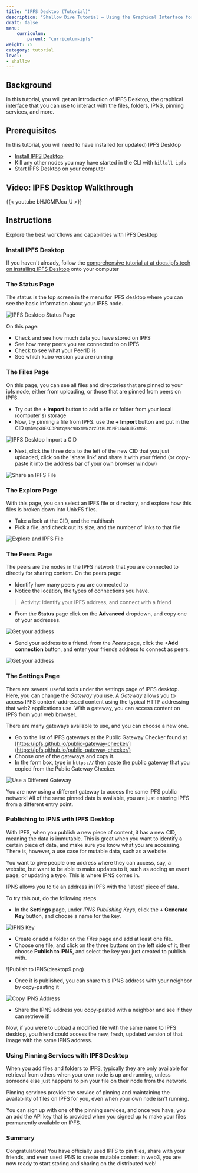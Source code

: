 ```yaml
---
title: "IPFS Desktop (Tutorial)"
description: "Shallow Dive Tutorial – Using the Graphical Interface for IPFS"
draft: false
menu:
    curriculum:
        parent: "curriculum-ipfs"
weight: 75
category: tutorial
level:
- shallow
---
```


## Background
In this tutorial, you will get an introduction of IPFS Desktop, the graphical interface that you can use to interact with the files, folders, IPNS, pinning services, and more.

## Prerequisites
In this tutorial, you will need to have installed (or updated) IPFS Desktop
* [Install IPFS Desktop](https://docs.ipfs.tech/install/ipfs-desktop/)
* Kill any other nodes you may have started in the CLI with `killall ipfs`
* Start IPFS Desktop on your computer

## Video: IPFS Desktop Walkthrough
{{< youtube bHJGMPJcu_U >}}

## Instructions
Explore the best workflows and capabilities with IPFS Desktop

### Install IPFS Desktop
If you haven't already, follow the [comprehensive tutorial at at docs.ipfs.tech on installing IPFS Desktop](https://docs.ipfs.tech/install/ipfs-desktop/) onto your computer

### The Status Page

The status is the top screen in the menu for IPFS desktop where you can see the basic information about your IPFS node.

![IPFS Desktop Status Page](desktop1.png)

On this page:

* Check and see how much data you have stored on IPFS
* See how many peers you are connected to on IPFS
* Check to see what your PeerID is
* See which kubo version you are running

### The Files Page
On this page, you can see all files and directories that are pinned to your ipfs node, either from uploading, or those that are pinned from peers on IPFS.

* Try out the **+ Import** button to add a file or folder from your local (computer's) storage
* Now, try pinning a file from IPFS. use the **+ Import** button and put in the CID `QmbWqxBEKC3P8tqsKc98xmWNzrzDtRLMiMPL8wBuTGsMnR`

![IPFS Desktop Import a CID](desktop2.png)

* Next, click the three dots to the left of the new CID that you just uploaded, click on the 'share link' and share it with your friend (or copy-paste it into the address bar of your own browser window)

![Share an IPFS File](desktop3.png)

### The Explore Page
With this page, you can select an IPFS file or directory, and explore how this files is broken down into UnixFS files.
* Take a look at the CID, and the multihash
* Pick a file, and check out its size, and the number of links to that file


![Explore and IPFS File](desktop4.png)

### The Peers Page
The peers are the nodes in the IPFS network that you are connected to directly for sharing content. On the peers page:
* Identify how many peers you are connected to
* Notice the location, the types of connections you have.

> Activity: Identify your IPFS address, and connect with a friend

* From the **Status** page click on the **Advanced** dropdown, and copy one of your addresses.

![Get your address](desktop5.png)

* Send your address to a friend. from the _Peers_ page, click the **+Add connection** button, and enter your friends address to connect as peers.

![Get your address](desktop6.png)

### The Settings Page
There are several useful tools under the settings page of IPFS desktop. Here, you can change the _Gateway_ you use. A _Gateway_ allows you to access IPFS content-addressed content using the typical HTTP addressing that web2 applications use. With a gateway, you can access content on IPFS from your web browser.

There are many gateways available to use, and you can choose a new one.
* Go to the list of IPFS gateways at the Public Gateway Checker found at [https://ipfs.github.io/public-gateway-checker/](https://ipfs.github.io/public-gateway-checker/)
* Choose one of the gateways and copy it.
* In the form box, type in `https://` then paste the public gateway that you copied from the Public Gateway Checker.

![Use a Different Gateway](desktop7.png)

You are now using a different gateway to access the same IPFS public network! All of the same pinned data is available, you are just entering IPFS from a different entry point.

### Publishing to IPNS with IPFS Desktop
With IPFS, when you publish a new piece of content, it has a new CID, meaning the data is immutable. This is great when you want to identify a certain piece of data, and make sure you know what you are accessing. There is, however, a use case for mutable data, such as a website.

You want to give people one address where they can access, say, a website, but want to be able to make updates to it, such as adding an event page, or updating a typo. This is where IPNS comes in.

IPNS allows you to tie an address in IPFS with the 'latest' piece of data.

To try this out, do the following steps
* In the **Settings** page, under _IPNS Publishing Keys_, click the **+ Generate Key** button, and choose a name for the key.

![IPNS Key](desktop8.png)

* Create or add a folder on the _Files_ page and add at least one file.
* Choose one file, and click on the three buttons on the left side of it, then choose **Publish to IPNS**, and select the key you just created to publish with.

![Publish to IPNS(desktop9.png)

* Once it is published, you can share this IPNS address with your neighbor by copy-pasting it

![Copy IPNS Address](desktop10.png)

<!-- Example IPNS Address _(copy-paste into your browser)_:
```
https://ipfs.fleek.co/ipns/k51qzi5uqu5dkb2z7inxiyvc7owjo1wc0mpnltijeizdco3qenov3xuzpop75j
``` -->
* Share the IPNS address you copy-pasted with a neighbor and see if they can retrieve it!

Now, if you were to upload a modified file with the same name to IPFS desktop, you friend could access the new, fresh, updated version of that image with the same IPNS address.

### Using Pinning Services with IPFS Desktop
When you add files and folders to IPFS, typically they are only available for retrieval from others when your own node is up and running, unless someone else just happens to pin your file on their node from the network.

Pinning services provide the service of pinning and maintaining the availability of files on IPFS for you, even when your own node isn't running.

You can sign up with one of the pinning services, and once you have, you an add the API key that is provided when you signed up to make your files permanently available on IPFS.



### Summary
Congratulations! You have officially used IPFS to pin files, share with your friends, and even used IPNS to create mutable content in web3, you are now ready to start storing and sharing on the distributed web!
